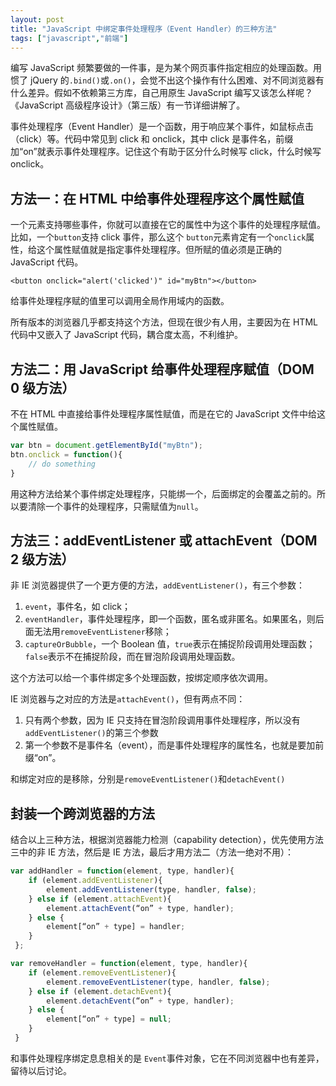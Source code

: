 ```yaml
---
layout: post
title: "JavaScript 中绑定事件处理程序（Event Handler）的三种方法"
tags: ["javascript","前端"]
---
```


编写 JavaScript 频繁要做的一件事，是为某个网页事件指定相应的处理函数。用惯了 jQuery 的`.bind()`或`.on()`，会觉不出这个操作有什么困难、对不同浏览器有什么差异。假如不依赖第三方库，自己用原生 JavaScript 编写又该怎么样呢？《JavaScript 高级程序设计》（第三版）有一节详细讲解了。

事件处理程序（Event Handler）是一个函数，用于响应某个事件，如鼠标点击（click）等。代码中常见到 click 和 onclick，其中 click 是事件名，前缀加“on”就表示事件处理程序。记住这个有助于区分什么时候写 click，什么时候写 onclick。

## 方法一：在 HTML 中给事件处理程序这个属性赋值
一个元素支持哪些事件，你就可以直接在它的属性中为这个事件的处理程序赋值。比如，一个`button`支持 click 事件，那么这个 `button`元素肯定有一个`onclick`属性，给这个属性赋值就是指定事件处理程序。但所赋的值必须是正确的 JavaScript 代码。
```
<button onclick="alert('clicked')" id="myBtn"></button>
```

给事件处理程序赋的值里可以调用全局作用域内的函数。

所有版本的浏览器几乎都支持这个方法，但现在很少有人用，主要因为在 HTML 代码中又嵌入了 JavaScript 代码，耦合度太高，不利维护。

## 方法二：用 JavaScript 给事件处理程序赋值（DOM 0 级方法）
不在 HTML 中直接给事件处理程序属性赋值，而是在它的 JavaScript 文件中给这个属性赋值。

```js
var btn = document.getElementById("myBtn");
btn.onclick = function(){
    // do something
}
```

用这种方法给某个事件绑定处理程序，只能绑一个，后面绑定的会覆盖之前的。所以要清除一个事件的处理程序，只需赋值为`null`。

## 方法三：addEventListener 或 attachEvent（DOM 2 级方法）
非 IE 浏览器提供了一个更方便的方法，`addEventListener()`，有三个参数：
1. `event`，事件名，如 click；
2. `eventHandler`，事件处理程序，即一个函数，匿名或非匿名。如果匿名，则后面无法用`removeEventListener`移除；
3. `captureOrBubble`，一个 Boolean 值，`true`表示在捕捉阶段调用处理函数；`false`表示不在捕捉阶段，而在冒泡阶段调用处理函数。

这个方法可以给一个事件绑定多个处理函数，按绑定顺序依次调用。

IE 浏览器与之对应的方法是`attachEvent()`，但有两点不同：
1. 只有两个参数，因为 IE 只支持在冒泡阶段调用事件处理程序，所以没有`addEventListener()`的第三个参数
2. 第一个参数不是事件名（event），而是事件处理程序的属性名，也就是要加前缀“on”。

和绑定对应的是移除，分别是`removeEventListener()`和`detachEvent()`

## 封装一个跨浏览器的方法
结合以上三种方法，根据浏览器能力检测（capability detection），优先使用方法三中的非 IE 方法，然后是 IE 方法，最后才用方法二（方法一绝对不用）：
```js
var addHandler = function(element, type, handler){
    if (element.addEventListener){
        element.addEventListener(type, handler, false);
    } else if (element.attachEvent){
        element.attachEvent(“on” + type, handler);
    } else {
        element[“on” + type] = handler;
    }
 };

var removeHandler = function(element, type, handler){
    if (element.removeEventListener){
        element.removeEventListener(type, handler, false);
    } else if (element.detachEvent){
        element.detachEvent(“on” + type, handler);
    } else {
        element[“on” + type] = null;
    }
 }
```

和事件处理程序绑定息息相关的是 `Event`事件对象，它在不同浏览器中也有差异，留待以后讨论。